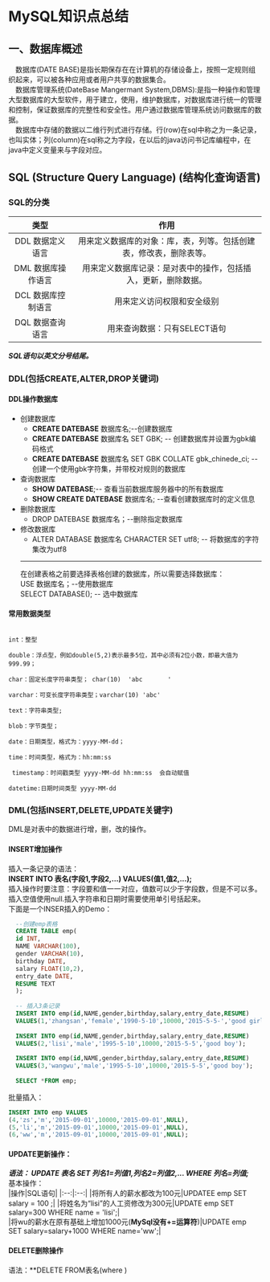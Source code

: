 # MySQL知识点总结
## 一、数据库概述  
&emsp;数据库(DATE BASE)是指长期保存在在计算机的存储设备上，按照一定规则组织起来，可以被各种应用或者用户共享的数据集合。  
&emsp;数据库管理系统(DateBase Mangermant System,DBMS):是指一种操作和管理大型数据库的大型软件，用于建立，使用，维护数据库，对数据库进行统一的管理和控制，保证数据库的完整性和安全性。用户通过数据库管理系统访问数据库的数据。  
&emsp;数据库中存储的数据以二维行列式进行存储。行(row)在sql中称之为一条记录，也叫实体；列(column)在sql称之为字段，在以后的java访问书记库编程中，在java中定义变量来与字段对应。  
## SQL (Structure Query Language) (结构化查询语言)  
### SQL的分类  
|类型            |作用|
|:----------------:|:---:|
|DDL 数据定义语言 |用来定义数据库的对象：库，表，列等。包括创建表，修改表，删除表等。|  
|DML 数据库操作语言| 用来定义数据库记录：是对表中的操作，包括插入，更新，删除数据。|   
|DCL 数据库控制语言|用来定义访问权限和安全级别|  
|DQL 数据查询语言|用来查询数据：只有SELECT语句|  

***SQL语句以英文分号结尾。***  
### DDL(包括CREATE,ALTER,DROP关键词)  
#### DDL操作数据库   
* 创建数据库  
    * **CREATE DATEBASE** 数据库名;--创建数据库  
    * **CREATE DATEBASE** 数据库名 SET GBK; -- 创建数据库并设置为gbk编码格式
    * **CREATE DATEBASE** 数据库名 SET GBK COLLATE gbk_chinede_ci; -- 创建一个使用gbk字符集，并带校对规则的数据库
* 查询数据库  
  *  **SHOW DATEBASE**;-- 查看当前数据库服务器中的所有数据库  
  *  **SHOW CREATE DATEBASE** 数据库名; --查看创建数据库时的定义信息  
* 删除数据库  
  * DROP DATEBASE 数据库名；--删除指定数据库     
* 修改数据库  
  *    ALTER DATABASE 数据库名 CHARACTER SET utf8; -- 将数据库的字符集改为utf8  
  ----
  在创建表格之前要选择表格创建的数据库，所以需要选择数据库：  
  USE 数据库名；--使用数据库   
  SELECT DATABASE(); -- 选中数据库   
#### 常用数据类型  
```

int：整型

double：浮点型，例如double(5,2)表示最多5位，其中必须有2位小数，即最大值为999.99；

char：固定长度字符串类型； char(10)  'abc       '

varchar：可变长度字符串类型；varchar(10) 'abc'

text：字符串类型;

blob：字节类型；

date：日期类型，格式为：yyyy-MM-dd；

time：时间类型，格式为：hh:mm:ss

 timestamp：时间戳类型 yyyy-MM-dd hh:mm:ss  会自动赋值

datetime:日期时间类型 yyyy-MM-dd 
```
### DML(包括INSERT,DELETE,UPDATE关键字)  
  DML是对表中的数据进行增，删，改的操作。  
#### INSERT增加操作   
  插入一条记录的语法：  
  **INSERT INTO 表名(字段1,字段2,...) VALUES(值1,值2,...);**  
  插入操作时要注意：字段要和值一一对应，值数可以少于字段数，但是不可以多。插入空值使用null.插入字符串和日期时需要使用单引号括起来。  
  下面是一个INSER插入的Demo： 

  ```sql  
    --创建emp表格
    CREATE TABLE emp(
    id INT,
    NAME VARCHAR(100),
    gender VARCHAR(10),
    birthday DATE,
    salary FLOAT(10,2),
    entry_date DATE,
    RESUME TEXT
    );
    
    -- 插入3条记录
    INSERT INTO emp(id,NAME,gender,birthday,salary,entry_date,RESUME)
    VALUES(1,'zhangsan','female','1990-5-10',10000,'2015-5-5-','good girl');
    
    INSERT INTO emp(id,NAME,gender,birthday,salary,entry_date,RESUME)
    VALUES(2,'lisi','male','1995-5-10',10000,'2015-5-5','good boy');
    
    INSERT INTO emp(id,NAME,gender,birthday,salary,entry_date,RESUME)
    VALUES(3,'wangwu','male','1995-5-10',10000,'2015-5-5','good boy');
    
    SELECT *FROM emp;
```  
批量插入：
```sql
INSERT INTO emp VALUES
(4,'zs','m','2015-09-01',10000,'2015-09-01',NULL),
(5,'li','m','2015-09-01',10000,'2015-09-01',NULL),
(6,'ww','m','2015-09-01',10000,'2015-09-01',NULL);
```
#### UPDATE更新操作：
***语法： UPDATE 表名 SET 列名1=列值1,列名2=列值2,... WHERE 列名=列值;***  
基本操作：  
|操作|SQL语句|
|:--:|:--:|
|将所有人的薪水都改为100元|UPDATEE emp SET salary = 100 ;| 
|将姓名为“lisi”的人工资修改为300元|UPDATE emp SET salary=300 WHERE name = 'lisi';|  
|将wu的薪水在原有基础上增加1000元(**MySql没有+=运算符**)|UPDATE emp SET salary=salary+1000 WHERE name='ww';|  

#### DELETE删除操作  
语法：**DELETE FROM表名(where )